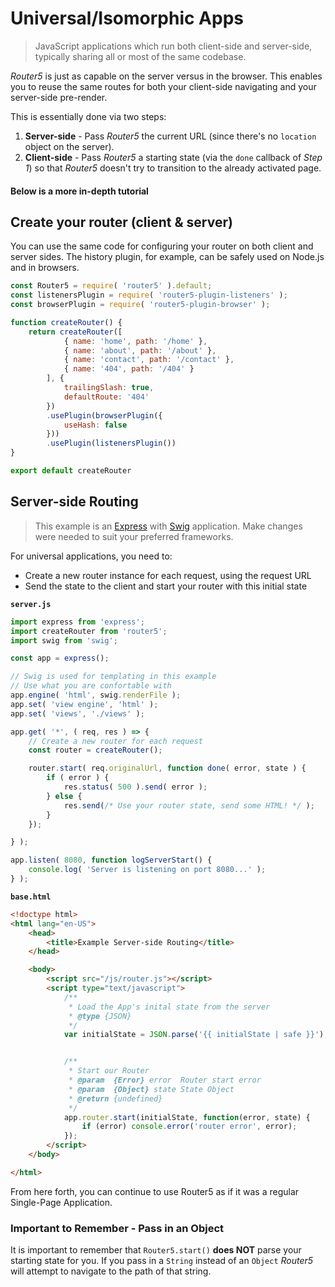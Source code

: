 # Universal/Isomorphic Apps

> JavaScript applications which run both client-side and server-side, typically sharing all or most of the same codebase.

_Router5_ is just as capable on the server versus in the browser. This enables you to reuse the same routes for both your client-side navigating and your server-side pre-render.

This is essentially done via two steps:

 1. **Server-side** - Pass _Router5_ the current URL (since there's no `location` object on the server).
 2. **Client-side** - Pass _Router5_ a starting state (via the `done` callback of _Step 1_) so that _Router5_ doesn't try to transition to the already activated page.

#### Below is a more in-depth tutorial

## Create your router (client & server)

You can use the same code for configuring your router on both client and server sides. The history plugin, for example, can be safely used on Node.js and in browsers.

```js
const Router5 = require( 'router5' ).default;
const listenersPlugin = require( 'router5-plugin-listeners' );
const browserPlugin = require( 'router5-plugin-browser' );

function createRouter() {
    return createRouter([
            { name: 'home', path: '/home' },
            { name: 'about', path: '/about' },
            { name: 'contact', path: '/contact' },
            { name: '404', path: '/404' }
        ], {
            trailingSlash: true,
            defaultRoute: '404'
        })
        .usePlugin(browserPlugin({
            useHash: false
        }))
        .usePlugin(listenersPlugin())
}

export default createRouter
```

## Server-side Routing
> This example is an [Express](http://expressjs.com/) with [Swig](http://paularmstrong.github.io/swig/) application. Make changes were needed to suit your preferred frameworks.

For universal applications, you need to:
- Create a new router instance for each request, using the request URL
- Send the state to the client and start your router with this initial state

**`server.js`**
```javascript
import express from 'express';
import createRouter from 'router5';
import swig from 'swig';

const app = express();

// Swig is used for templating in this example
// Use what you are confortable with
app.engine( 'html', swig.renderFile );
app.set( 'view engine', 'html' );
app.set( 'views', './views' );

app.get( '*', ( req, res ) => {
	// Create a new router for each request
	const router = createRouter();

    router.start( req.originalUrl, function done( error, state ) {
        if ( error ) {
            res.status( 500 ).send( error );
        } else {
            res.send(/* Use your router state, send some HTML! */ );
        }
    });

} );

app.listen( 8080, function logServerStart() {
    console.log( 'Server is listening on port 8080...' );
} );
```
**`base.html`**
```html
<!doctype html>
<html lang="en-US">
    <head>
        <title>Example Server-side Routing</title>
    </head>

    <body>
        <script src="/js/router.js"></script>
        <script type="text/javascript">
            /**
             * Load the App's inital state from the server
             * @type {JSON}
             */
            var initialState = JSON.parse('{{ initialState | safe }}');


            /**
             * Start our Router
             * @param  {Error} error  Router start error
             * @param  {Object} state State Object
             * @return {undefined}
             */
            app.router.start(initialState, function(error, state) {
                if (error) console.error('router error', error);
            });
        </script>
    </body>

</html>

```

From here forth, you can continue to use Router5 as if it was a regular Single-Page Application.

### Important to Remember - Pass in an Object

It is important to remember that `Router5.start()` **does NOT** parse your starting state for you. If you pass in a `String` instead of an `Object` _Router5_ will attempt to navigate to the path of that string.
